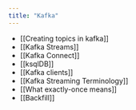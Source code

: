 ```yaml
---
title: "Kafka"
---
```


- [[Creating topics in kafka]]
- [[Kafka Streams]]
- [[Kafka Connect]]
- [[ksqlDB]]
- [[Kafka clients]]
- [[Kafka Streaming Terminology]]
- [[What exactly-once means]]
- [[Backfill]]